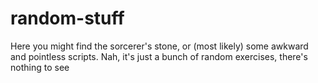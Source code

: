 # random-stuff
Here you might find the sorcerer's stone, or (most likely) some awkward and pointless scripts.
Nah, it's just a bunch of random exercises, there's nothing to see
